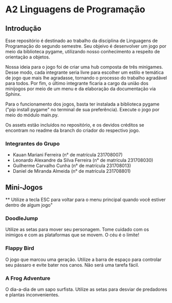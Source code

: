 # A2 Linguagens de Programação 

## Introdução

Esse repositório é destinado ao trabalho da disciplina de Linguagens de Programação do segundo semestre. Seu objeivo é desenvolver um jogo por meio da biblioteca pygame, utilizando nosso conhecimento a respeito de orientação a objetos. 

Nossa ideia para o jogo foi de criar uma hub composta de três minigames. Desse modo, cada integrante seria livre para escolher um estilo e temática de jogo que mais lhe agradasse, tornando o processo do trabalho agradável para todos. Por fim, o último integrante ficaria a cargo da união dos minijogos por meio de um menu e da elaboração da documentação via Sphinx.

Para o funcionamento dos jogos, basta ter instalada a biblioteca pygame ("pip install pygame" no terminal de sua preferência). Execute o jogo por meio do módulo main.py.

Os assets estão incluídos no repositório, e os devidos créditos se encontram no readme da branch do criador do respectivo jogo.

### Integrantes do Grupo

- Kauan Mariani Ferreira (n° de matrícula 231708007)
- Leonardo Alexandre da Silva Ferreira (n° de matrícula 231708030)
- Guilherme Carvalho Cunha (n° de matrícula 231708013)
- Daniel de Miranda Almeida (n° de matrícula 231708801)

## Mini-Jogos

** Utilize a tecla ESC para voltar para o menu principal quando você estiver dentro de algum jogo"

### DoodleJump

Utilize as setas para mover seu personagem. Tome cuidado com os inimigos e com as plataformas que se movem. O céu é o limite!

### Flappy Bird

O jogo que marcou uma geração. Utilize a barra de espaço para controlar seu pássaro e evite bater nos canos. Não será uma tarefa fácil.

### A Frog Adventure

O dia-a-dia de um sapo surfista. Utilize as setas para desviar de predadores e plantas inconvenientes.